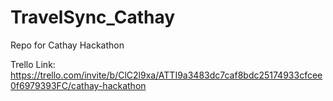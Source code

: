 # TravelSync_Cathay

Repo for Cathay Hackathon

Trello Link: https://trello.com/invite/b/ClC2l9xa/ATTI9a3483dc7caf8bdc25174933cfcee0f6979393FC/cathay-hackathon
